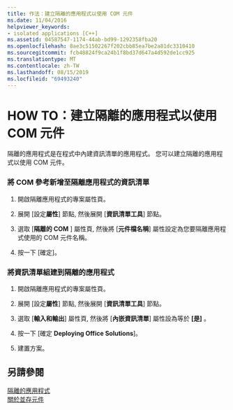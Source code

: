 ```yaml
---
title: 作法：建立隔離的應用程式以使用 COM 元件
ms.date: 11/04/2016
helpviewer_keywords:
- isolated applications [C++]
ms.assetid: 04587547-1174-44ab-bd99-1292358fba20
ms.openlocfilehash: 8ae3c51502267f202cbb85ea7be2a81dc3310410
ms.sourcegitcommit: fcb48824f9ca24b1f8bd37d647a4d592de1cc925
ms.translationtype: MT
ms.contentlocale: zh-TW
ms.lasthandoff: 08/15/2019
ms.locfileid: "69493240"
---
```

# <a name="how-to-build-isolated-applications-to-consume-com-components"></a>HOW TO：建立隔離的應用程式以使用 COM 元件

隔離的應用程式是在程式中內建資訊清單的應用程式。 您可以建立隔離的應用程式以使用 COM 元件。

### <a name="to-add-com-references-to-manifests-of-isolated-applications"></a>將 COM 參考新增至隔離應用程式的資訊清單

1. 開啟隔離應用程式的專案屬性頁。

1. 展開 [設定**屬性**] 節點, 然後展開 [**資訊清單工具**] 節點。

1. 選取 [**隔離的 COM** ] 屬性頁, 然後將 [**元件檔名稱**] 屬性設定為您要隔離應用程式使用的 COM 元件名稱。

1. 按一下 [確定]。

### <a name="to-build-manifests-into-isolated-applications"></a>將資訊清單組建到隔離的應用程式

1. 開啟隔離應用程式的專案屬性頁。

1. 展開 [設定**屬性**] 節點, 然後展開 [**資訊清單工具**] 節點。

1. 選取 [**輸入和輸出**] 屬性頁, 然後將 [**內嵌資訊清單**] 屬性設為等於 **[是]** 。

1. 按一下 [確定 **Deploying Office Solutions**]。

1. 建置方案。

## <a name="see-also"></a>另請參閱

[隔離的應用程式](/windows/win32/SbsCs/isolated-applications)<br/>
[關於並存元件](/windows/win32/SbsCs/about-side-by-side-assemblies-)
